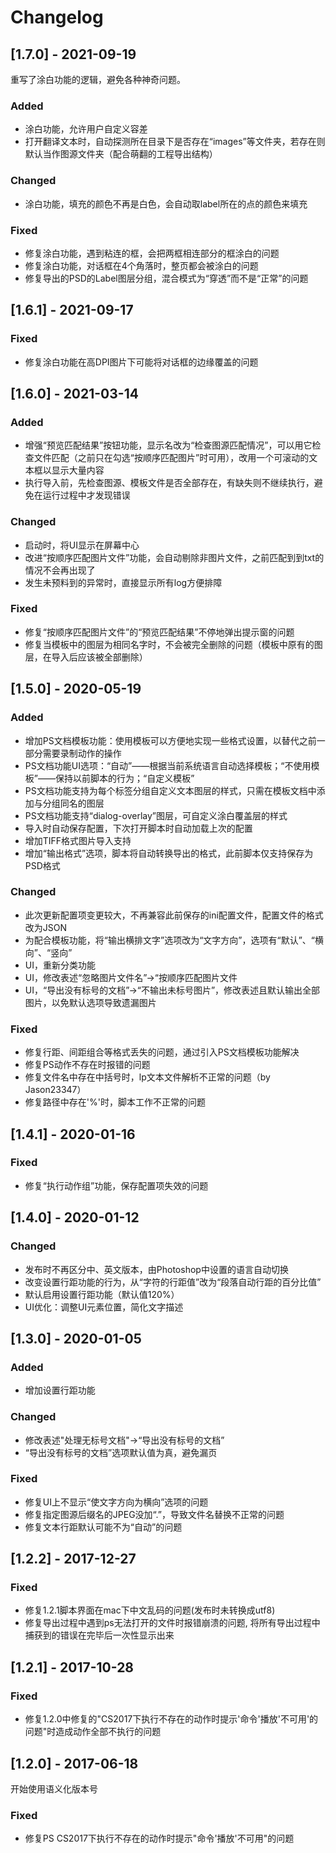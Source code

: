 # Changelog

## [1.7.0] - 2021-09-19
重写了涂白功能的逻辑，避免各种神奇问题。
### Added
- 涂白功能，允许用户自定义容差
- 打开翻译文本时，自动探测所在目录下是否存在“images”等文件夹，若存在则默认当作图源文件夹（配合萌翻的工程导出结构）
### Changed
- 涂白功能，填充的颜色不再是白色，会自动取label所在的点的颜色来填充
### Fixed
- 修复涂白功能，遇到粘连的框，会把两框相连部分的框涂白的问题
- 修复涂白功能，对话框在4个角落时，整页都会被涂白的问题
- 修复导出的PSD的Label图层分组，混合模式为“穿透”而不是“正常”的问题

## [1.6.1] - 2021-09-17
### Fixed
- 修复涂白功能在高DPI图片下可能将对话框的边缘覆盖的问题

## [1.6.0] - 2021-03-14
### Added
- 增强“预览匹配结果”按钮功能，显示名改为“检查图源匹配情况”，可以用它检查文件匹配（之前只在勾选“按顺序匹配图片”时可用），改用一个可滚动的文本框以显示大量内容
- 执行导入前，先检查图源、模板文件是否全部存在，有缺失则不继续执行，避免在运行过程中才发现错误
### Changed
- 启动时，将UI显示在屏幕中心
- 改进“按顺序匹配图片文件”功能，会自动剔除非图片文件，之前匹配到到txt的情况不会再出现了
- 发生未预料到的异常时，直接显示所有log方便排障
### Fixed
- 修复“按顺序匹配图片文件”的“预览匹配结果”不停地弹出提示窗的问题
- 修复当模板中的图层为相同名字时，不会被完全删除的问题（模板中原有的图层，在导入后应该被全部删除）

## [1.5.0] - 2020-05-19
### Added
- 增加PS文档模板功能：使用模板可以方便地实现一些格式设置，以替代之前一部分需要录制动作的操作
- PS文档功能UI选项：“自动”——根据当前系统语言自动选择模板；“不使用模板”——保持以前脚本的行为；“自定义模板”
- PS文档功能支持为每个标签分组自定义文本图层的样式，只需在模板文档中添加与分组同名的图层
- PS文档功能支持“dialog-overlay”图层，可自定义涂白覆盖层的样式
- 导入时自动保存配置，下次打开脚本时自动加载上次的配置
- 增加TIFF格式图片导入支持
- 增加“输出格式”选项，脚本将自动转换导出的格式，此前脚本仅支持保存为PSD格式
### Changed
- 此次更新配置项变更较大，不再兼容此前保存的ini配置文件，配置文件的格式改为JSON
- 为配合模板功能，将“输出横排文字”选项改为“文字方向”，选项有“默认”、“横向”、“竖向”
- UI，重新分类功能
- UI，修改表述“忽略图片文件名”->“按顺序匹配图片文件
- UI，“导出没有标号的文档”->“不输出未标号图片”，修改表述且默认输出全部图片，以免默认选项导致遗漏图片
### Fixed
- 修复行距、间距组合等格式丢失的问题，通过引入PS文档模板功能解决
- 修复PS动作不存在时报错的问题
- 修复文件名中存在中括号时，lp文本文件解析不正常的问题（by Jason23347）
- 修复路径中存在'%'时，脚本工作不正常的问题


## [1.4.1] - 2020-01-16
### Fixed
- 修复“执行动作组”功能，保存配置项失效的问题

## [1.4.0] - 2020-01-12
### Changed
- 发布时不再区分中、英文版本，由Photoshop中设置的语言自动切换
- 改变设置行距功能的行为，从“字符的行距值”改为“段落自动行距的百分比值”
- 默认启用设置行距功能（默认值120%）
- UI优化：调整UI元素位置，简化文字描述

## [1.3.0] - 2020-01-05
### Added
- 增加设置行距功能

### Changed
- 修改表述"处理无标号文档"->“导出没有标号的文档”
- “导出没有标号的文档”选项默认值为真，避免漏页

### Fixed
- 修复UI上不显示“使文字方向为横向”选项的问题
- 修复指定图源后缀名的JPEG没加“.”，导致文件名替换不正常的问题
- 修复文本行距默认可能不为“自动”的问题

## [1.2.2] - 2017-12-27
### Fixed
- 修复1.2.1脚本界面在mac下中文乱码的问题(发布时未转换成utf8)
- 修复导出过程中遇到ps无法打开的文件时报错崩溃的问题, 将所有导出过程中捕获到的错误在完毕后一次性显示出来

## [1.2.1] - 2017-10-28
### Fixed
- 修复1.2.0中修复的"CS2017下执行不存在的动作时提示'命令'播放'不可用'的问题"时造成动作全部不执行的问题

## [1.2.0] - 2017-06-18
开始使用语义化版本号
### Fixed
- 修复PS CS2017下执行不存在的动作时提示"命令'播放'不可用"的问题
